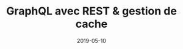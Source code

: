 ---
contentType: tutorial
lang: fr
date: '2019-05-10'
slug: apollo-rest-cache
title: GraphQL avec REST & gestion de cache
excerpt: >-
  Dans ce tutoriel nous allons voir comment mettre en place un serveur graphql en récupérant les données via des APIs REST, et comment optimiser notre application
cover: 
categories:
  - javascript
authors:
  - marishka
keywords:
  - graphql
  - apollo
  - react
  - node
steps:
  - introduction
  - apollo-serveur
  - apollo-client
  - options-de-cache
---